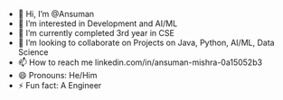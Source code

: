 - 👋 Hi, I’m @Ansuman
- 👀 I’m interested in Development and AI/ML
- 🌱 I’m currently completed 3rd year in CSE
- 💞️ I’m looking to collaborate on Projects on Java, Python, AI/ML, Data Science 
- 📫 How to reach me 
linkedin.com/in/ansuman-mishra-0a15052b3 
- 😄 Pronouns: He/Him
- ⚡ Fun fact: A Engineer

<!---
Ansuman/Ansuman is a ✨ special ✨ repository because its `README.md` (this file) appears on your GitHub profile.
You can click the Preview link to take a look at your changes.
--->
